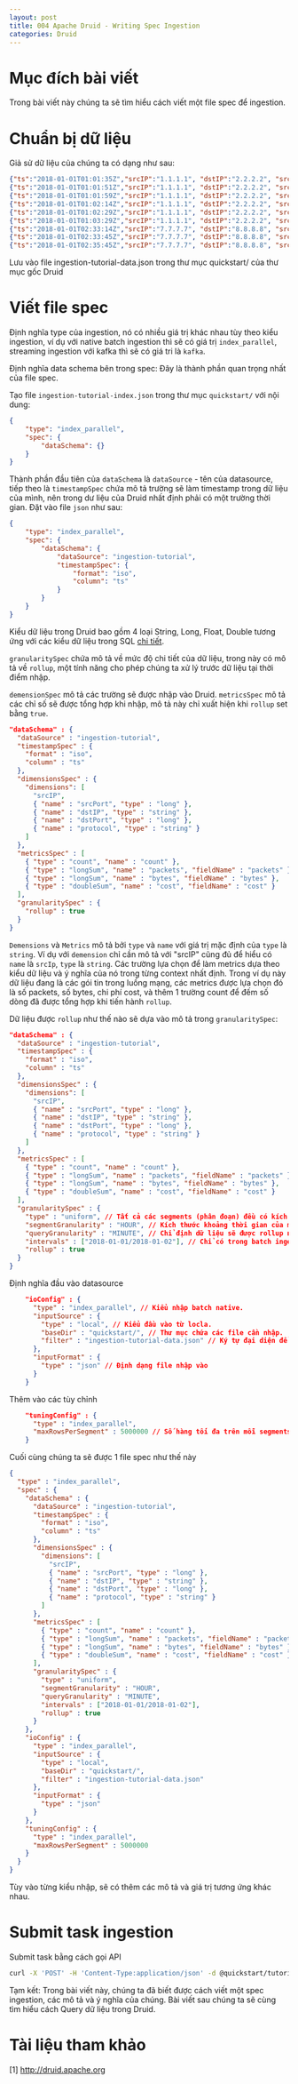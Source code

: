 ```yaml
---
layout: post
title: 004 Apache Druid - Writing Spec Ingestion
categories: Druid
---
```

# Mục đích bài viết
Trong bài viết này chúng ta sẽ tìm hiểu cách viết một file spec để ingestion.

# Chuẩn bị dữ liệu
Giả sử dữ liệu của chúng ta có dạng như sau:
```json
{"ts":"2018-01-01T01:01:35Z","srcIP":"1.1.1.1", "dstIP":"2.2.2.2", "srcPort":2000, "dstPort":3000, "protocol": 6, "packets":10, "bytes":1000, "cost": 1.4}
{"ts":"2018-01-01T01:01:51Z","srcIP":"1.1.1.1", "dstIP":"2.2.2.2", "srcPort":2000, "dstPort":3000, "protocol": 6, "packets":20, "bytes":2000, "cost": 3.1}
{"ts":"2018-01-01T01:01:59Z","srcIP":"1.1.1.1", "dstIP":"2.2.2.2", "srcPort":2000, "dstPort":3000, "protocol": 6, "packets":30, "bytes":3000, "cost": 0.4}
{"ts":"2018-01-01T01:02:14Z","srcIP":"1.1.1.1", "dstIP":"2.2.2.2", "srcPort":5000, "dstPort":7000, "protocol": 6, "packets":40, "bytes":4000, "cost": 7.9}
{"ts":"2018-01-01T01:02:29Z","srcIP":"1.1.1.1", "dstIP":"2.2.2.2", "srcPort":5000, "dstPort":7000, "protocol": 6, "packets":50, "bytes":5000, "cost": 10.2}
{"ts":"2018-01-01T01:03:29Z","srcIP":"1.1.1.1", "dstIP":"2.2.2.2", "srcPort":5000, "dstPort":7000, "protocol": 6, "packets":60, "bytes":6000, "cost": 4.3}
{"ts":"2018-01-01T02:33:14Z","srcIP":"7.7.7.7", "dstIP":"8.8.8.8", "srcPort":4000, "dstPort":5000, "protocol": 17, "packets":100, "bytes":10000, "cost": 22.4}
{"ts":"2018-01-01T02:33:45Z","srcIP":"7.7.7.7", "dstIP":"8.8.8.8", "srcPort":4000, "dstPort":5000, "protocol": 17, "packets":200, "bytes":20000, "cost": 34.5}
{"ts":"2018-01-01T02:35:45Z","srcIP":"7.7.7.7", "dstIP":"8.8.8.8", "srcPort":4000, "dstPort":5000, "protocol": 17, "packets":300, "bytes":30000, "cost": 46.3}
```
Lưu vào file ingestion-tutorial-data.json trong thư mục quickstart/ của thư mục gốc Druid

# Viết file spec
Định nghĩa type của ingestion, nó có nhiều giá trị khác nhau tùy theo kiểu ingestion, ví dụ với native batch ingestion thì sẽ có giá trị `index_parallel`, streaming ingestion với kafka thì sẽ có giá tri là `kafka`.

Định nghĩa data schema bên trong spec: Đây là thành phần quan trọng nhất của file spec.

Tạo file `ingestion-tutorial-index.json` trong thư mục `quickstart/` với nội dung: 
```json
{
    "type": "index_parallel",
    "spec": {
        "dataSchema": {}
    }
}
```

Thành phần đầu tiên của `dataSchema` là `dataSource` - tên của datasource, tiếp theo là `timestampSpec` chứa mô tả trường sẽ làm timestamp trong dữ liệu của mình, nên trong dư liệu của Druid nhất định phải có một trường thời gian. Đặt vào file `json` như sau:
```json
{
    "type": "index_parallel",
    "spec": {
        "dataSchema": {
            "dataSource": "ingestion-tutorial",
            "timestampSpec": {
                "format": "iso",
                "column": "ts"
            }
        }
    }
}
```
Kiểu dữ liệu trong Druid bao gồm 4 loại String, Long, Float, Double tương ứng với các kiểu dữ liệu trong SQL <a href="http://druid.apache.org/docs/latest/querying/sql.html#data-types">chi tiết</a>.

`granularitySpec` chứa mô tả về mức độ chi tiết của dữ liệu, trong này có mô tả về `rollup`, một tính năng cho phép chúng ta xử lý trước dữ liệu tại thời điểm nhập.

`demensionSpec` mô tả các trường sẽ được nhập vào Druid. `metricsSpec` mô tả các chỉ số sẽ được tổng hợp khi nhập, mô tả này chỉ xuất hiện khi `rollup` set bằng `true`.

```json
"dataSchema" : {
  "dataSource" : "ingestion-tutorial",
  "timestampSpec" : {
    "format" : "iso",
    "column" : "ts"
  },
  "dimensionsSpec" : {
    "dimensions": [
      "srcIP",
      { "name" : "srcPort", "type" : "long" },
      { "name" : "dstIP", "type" : "string" },
      { "name" : "dstPort", "type" : "long" },
      { "name" : "protocol", "type" : "string" }
    ]
  },
  "metricsSpec" : [
    { "type" : "count", "name" : "count" },
    { "type" : "longSum", "name" : "packets", "fieldName" : "packets" },
    { "type" : "longSum", "name" : "bytes", "fieldName" : "bytes" },
    { "type" : "doubleSum", "name" : "cost", "fieldName" : "cost" }
  ],
  "granularitySpec" : {
    "rollup" : true
  }
}
```
`Demensions` và `Metrics` mô tả bởi `type` và `name` với giá trị mặc định của `type` là `string`. Ví dụ với `demension` chỉ cần mô tả với "srcIP" cũng đủ để hiểu có `name` là `srcIp`, `type` là `string`. Các trường lựa chọn để làm metrics dựa theo kiểu dữ liệu và ý nghĩa của nó trong từng context nhất định. Trong ví dụ này dữ liệu đang là các gói tin trong luồng mạng, các metrics được lựa chọn đó là số packets, số bytes, chi phí cost, và thêm 1 trường count để đếm số dòng đã được tổng hợp khi tiến hành `rollup`.

Dữ liệu được `rollup` như thế nào sẽ dựa vào mô tả trong `granularitySpec`: 
```json
"dataSchema" : {
  "dataSource" : "ingestion-tutorial",
  "timestampSpec" : {
    "format" : "iso",
    "column" : "ts"
  },
  "dimensionsSpec" : {
    "dimensions": [
      "srcIP",
      { "name" : "srcPort", "type" : "long" },
      { "name" : "dstIP", "type" : "string" },
      { "name" : "dstPort", "type" : "long" },
      { "name" : "protocol", "type" : "string" }
    ]
  },
  "metricsSpec" : [
    { "type" : "count", "name" : "count" },
    { "type" : "longSum", "name" : "packets", "fieldName" : "packets" },
    { "type" : "longSum", "name" : "bytes", "fieldName" : "bytes" },
    { "type" : "doubleSum", "name" : "cost", "fieldName" : "cost" }
  ],
  "granularitySpec" : {
    "type" : "uniform", // Tất cả các segments (phân đoạn) đều có kích thước khoảng thời gian đồng nhất.
    "segmentGranularity" : "HOUR", // Kích thước khoảng thời gian của mỗi segments.
    "queryGranularity" : "MINUTE", // Chỉ định dữ liệu sẽ được rollup như thế nào, trong trường hợp này các bản ghi giống nhau nhưng chỉ lệch về timestamp trong cùng 1 phút sẽ được hợp nhất lại làm 1 bản ghi sau khi nhập.
    "intervals" : ["2018-01-01/2018-01-02"], // Chỉ có trong batch ingestion, chỉ có dữ liệu trong khoảng thời gian này mới được nhập.
    "rollup" : true
  }
}
```

Định nghĩa đầu vào datasource
```json
    "ioConfig" : {
      "type" : "index_parallel", // Kiểu nhập batch native.
      "inputSource" : {
        "type" : "local", // Kiểu đầu vào từ locla.
        "baseDir" : "quickstart/", // Thư mục chứa các file cần nhập.
        "filter" : "ingestion-tutorial-data.json" // Ký tự đại diện để lọc các file cần nhập, cho phép nhập nhiều file đồng thời.
      },
      "inputFormat" : {
        "type" : "json" // Định dạng file nhập vào
      }
    }
```

Thêm vào các tùy chỉnh
```json
    "tuningConfig" : {
      "type" : "index_parallel",
      "maxRowsPerSegment" : 5000000 // Số hàng tối đa trên mỗi segments.
    }
```

Cuối cùng chúng ta sẽ được 1 file spec như thế này
```json
{
  "type" : "index_parallel",
  "spec" : {
    "dataSchema" : {
      "dataSource" : "ingestion-tutorial",
      "timestampSpec" : {
        "format" : "iso",
        "column" : "ts"
      },
      "dimensionsSpec" : {
        "dimensions": [
          "srcIP",
          { "name" : "srcPort", "type" : "long" },
          { "name" : "dstIP", "type" : "string" },
          { "name" : "dstPort", "type" : "long" },
          { "name" : "protocol", "type" : "string" }
        ]
      },
      "metricsSpec" : [
        { "type" : "count", "name" : "count" },
        { "type" : "longSum", "name" : "packets", "fieldName" : "packets" },
        { "type" : "longSum", "name" : "bytes", "fieldName" : "bytes" },
        { "type" : "doubleSum", "name" : "cost", "fieldName" : "cost" }
      ],
      "granularitySpec" : {
        "type" : "uniform",
        "segmentGranularity" : "HOUR",
        "queryGranularity" : "MINUTE",
        "intervals" : ["2018-01-01/2018-01-02"],
        "rollup" : true
      }
    },
    "ioConfig" : {
      "type" : "index_parallel",
      "inputSource" : {
        "type" : "local",
        "baseDir" : "quickstart/",
        "filter" : "ingestion-tutorial-data.json"
      },
      "inputFormat" : {
        "type" : "json"
      }
    },
    "tuningConfig" : {
      "type" : "index_parallel",
      "maxRowsPerSegment" : 5000000
    }
  }
}
```

Tùy vào từng kiểu nhập, sẽ có thêm các mô tả và giá trị tương ứng khác nhau.
# Submit task ingestion
Submit task bằng cách gọi API
```sh
curl -X 'POST' -H 'Content-Type:application/json' -d @quickstart/tutorial/ingestion-tutorial-index.json http://localhost:8081/druid/indexer/v1/task
```

Tạm kết: Trong bài viết này, chúng ta đã biết được cách viết một spec ingestion, các mô tả và ý nghĩa của chúng. Bài viết sau chúng ta sẽ cùng tìm hiểu cách Query dữ liệu trong Druid.

# Tài liệu tham khảo
[1] <a href="http://druid.apache.org">http://druid.apache.org</a>